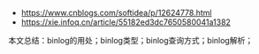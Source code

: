 - https://www.cnblogs.com/softidea/p/12624778.html
- https://xie.infoq.cn/article/55182ed3dc7650580041a1382

本文总结：binlog的用处；binlog类型；binlog查询方式；binlog解析；

